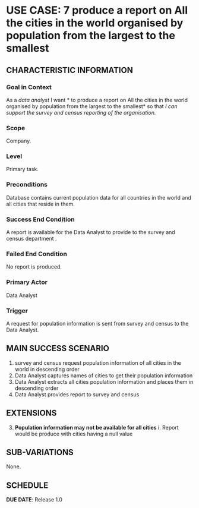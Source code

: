# USE CASE: 7 produce a report on All the cities in the world organised by population from the largest to the smallest 

## CHARACTERISTIC INFORMATION

### Goal in Context

As a *data analyst* I want * to produce a report on All the cities in the world organised by population from the largest to the smallest* so that *I can support the survey and census reporting of the organisation.*

### Scope

Company.

### Level

Primary task.

### Preconditions

Database contains current population data for all countries in the world and all cities that reside in them.

### Success End Condition

A report is available for the Data Analyst to provide to the survey and census department  .

### Failed End Condition

No report is produced.

### Primary Actor

Data Analyst

### Trigger

A request for population information is sent from survey and census to the Data Analyst.

## MAIN SUCCESS SCENARIO

1. survey and census request population information of all  cities in the world in descending order 
2. Data Analyst captures names of cities to get their population information
3. Data Analyst  extracts all cities population information and places them in  descending order 
4. Data Analyst provides report to survey and census 

## EXTENSIONS
3. **Population information may not be available for all cities**
   i. Report would be produce with cities having a null value 


## SUB-VARIATIONS

None.

## SCHEDULE

**DUE DATE**: Release 1.0
